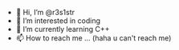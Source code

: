 - 👋 Hi, I’m @r3s1str
- 👀 I’m interested in coding
- 🌱 I’m currently learning C++
- 📫 How to reach me ... (haha u can't reach me)

<!---
r3s1str/r3s1str is a ✨ special ✨ repository because its `README.md` (this file) appears on your GitHub profile.
You can click the Preview link to take a look at your changes.
--->
